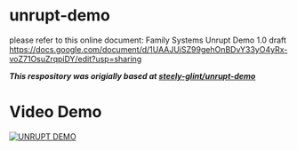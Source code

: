 # unrupt-demo
please refer to this online document: Family Systems Unrupt Demo 1.0 draft
https://docs.google.com/document/d/1UAAJUiSZ99gehOnBDvY33yO4yRx-voZ71OsuZrqpiDY/edit?usp=sharing


***This respository was origially based at [steely-glint/unrupt-demo](https://github.com/steely-glint/unrupt-demo)***

# Video Demo

[![UNRUPT DEMO](https://image.ibb.co/bHHDty/demo.png)](https://www.youtube.com/embed/az_g2tOxhPI?start=782&end=936&autoplay=1)
